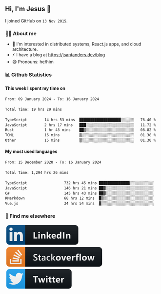 ## Hi, I'm Jesus 👋

I joined GitHub on `13 Nov 2015`.

<!-- Talking about you -->

### 👨‍💻 About me

- 👦 I'm interested in distributed systems, React.js apps, and cloud architecture.
- ⚡️ I have a blog at <https://jsantanders.dev/blog>
- 😄 Pronouns: he/him

### 📊 Github Statistics

#### This week I spent my time on

<!--START_SECTION:weekly-->

```txt
From: 09 January 2024 - To: 16 January 2024

Total Time: 19 hrs 29 mins

TypeScript        14 hrs 53 mins  ███████████████████░░░░░░   76.40 %
JavaScript        2 hrs 17 mins   ███░░░░░░░░░░░░░░░░░░░░░░   11.72 %
Rust              1 hr 43 mins    ██▒░░░░░░░░░░░░░░░░░░░░░░   08.82 %
TOML              16 mins         ▒░░░░░░░░░░░░░░░░░░░░░░░░   01.38 %
Other             15 mins         ▒░░░░░░░░░░░░░░░░░░░░░░░░   01.30 %
```

<!--END_SECTION:weekly-->

#### My most used languages

<!--START_SECTION:alltime-->

```txt
From: 15 December 2020 - To: 16 January 2024

Total Time: 1,294 hrs 26 mins

TypeScript                 732 hrs 45 mins ██████████████░░░░░░░░░░░   56.61 %
JavaScript                 146 hrs 21 mins ██▓░░░░░░░░░░░░░░░░░░░░░░   11.31 %
C#                         145 hrs 43 mins ██▓░░░░░░░░░░░░░░░░░░░░░░   11.26 %
RMarkdown                  68 hrs 12 mins  █▒░░░░░░░░░░░░░░░░░░░░░░░   05.27 %
Vue.js                     34 hrs 54 mins  ▓░░░░░░░░░░░░░░░░░░░░░░░░   02.70 %
```

<!--END_SECTION:alltime-->

### 📢 Find me elsewhere

<p>
  <a target="_blank" href="https://linkedin.com/in/jsantanders">
    <img src="https://github.com/jsantanders/jsantanders/blob/master/img/linkedin.svg" alt="LinkedIn" style="vertical-align:top; margin:4px">
  </a>
  
  <a target="_blank" href="https://stackoverflow.com/users/7318331/jesus-santander">
    <img src="https://github.com/jsantanders/jsantanders/blob/master/img/stackoverflow.svg" alt="StackOverflow" style="vertical-align:top; margin:4px">
  </a>
  
  <a target="_blank" href="http://twitter.com/jsantanders">
    <img src="https://github.com/jsantanders/jsantanders/blob/master/img/twitter.svg" alt="Twitter" style="vertical-align:top; margin:4px">
  </a>
</p>
